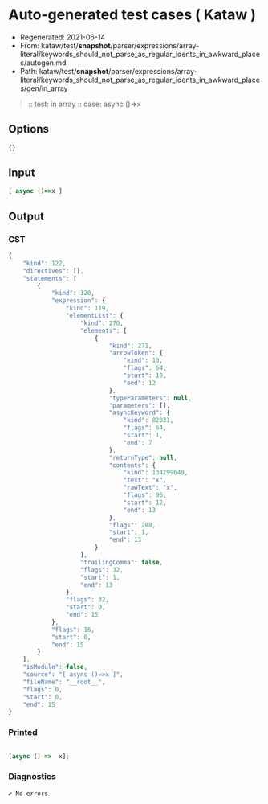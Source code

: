 # Auto-generated test cases ( Kataw )
- Regenerated: 2021-06-14
- From: kataw/test/__snapshot__/parser/expressions/array-literal/keywords_should_not_parse_as_regular_idents_in_awkward_places/autogen.md
- Path: kataw/test/__snapshot__/parser/expressions/array-literal/keywords_should_not_parse_as_regular_idents_in_awkward_places/gen/in_array
> :: test: in array
> :: case: async ()=>x
## Options

`````js
{}
`````
## Input

`````js
[ async ()=>x ]
`````
## Output

### CST

```javascript
{
    "kind": 122,
    "directives": [],
    "statements": [
        {
            "kind": 120,
            "expression": {
                "kind": 119,
                "elementList": {
                    "kind": 270,
                    "elements": [
                        {
                            "kind": 271,
                            "arrowToken": {
                                "kind": 10,
                                "flags": 64,
                                "start": 10,
                                "end": 12
                            },
                            "typeParameters": null,
                            "parameters": [],
                            "asyncKeyword": {
                                "kind": 82031,
                                "flags": 64,
                                "start": 1,
                                "end": 7
                            },
                            "returnType": null,
                            "contents": {
                                "kind": 134299649,
                                "text": "x",
                                "rawText": "x",
                                "flags": 96,
                                "start": 12,
                                "end": 13
                            },
                            "flags": 288,
                            "start": 1,
                            "end": 13
                        }
                    ],
                    "trailingComma": false,
                    "flags": 32,
                    "start": 1,
                    "end": 13
                },
                "flags": 32,
                "start": 0,
                "end": 15
            },
            "flags": 16,
            "start": 0,
            "end": 15
        }
    ],
    "isModule": false,
    "source": "[ async ()=>x ]",
    "fileName": "__root__",
    "flags": 0,
    "start": 0,
    "end": 15
}
```

### Printed

```javascript

[async () =>  x];
```

### Diagnostics

```javascript
✔ No errors
```

